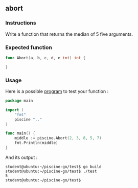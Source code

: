 ## abort

### Instructions

Write a function that returns the median of 5 five arguments.

### Expected function

```go
func Abort(a, b, c, d, e int) int {

}
```

### Usage

Here is a possible [program](TODO-LINK) to test your function :

```go
package main

import (
	"fmt"
	piscine ".."
)

func main() {
	middle := piscine.Abort(2, 3, 8, 5, 7)
	fmt.Println(middle)
}
```

And its output :

```console
student@ubuntu:~/piscine-go/test$ go build
student@ubuntu:~/piscine-go/test$ ./test
5
student@ubuntu:~/piscine-go/test$
```
